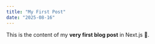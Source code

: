 ```yaml
---
title: "My First Post"
date: "2025-08-16"
---
```


This is the content of my **very first blog post** in Next.js 🚀.
